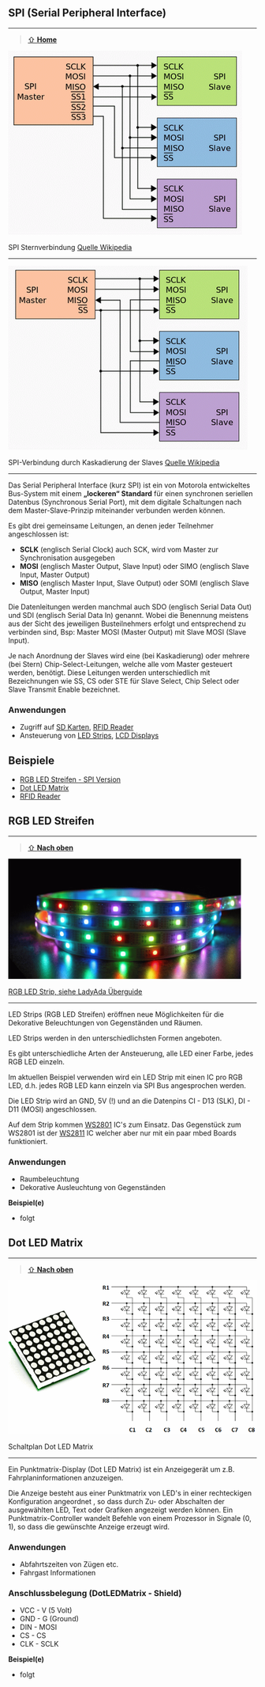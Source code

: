 ## SPI (Serial Peripheral Interface)
***

> [⇧ **Home**](../README.md)

![](https://raw.githubusercontent.com/iotkitv3/intro/main/images/SPI.png)

SPI Sternverbindung [Quelle Wikipedia](http://de.wikipedia.org/wiki/Serial_Peripheral_Interface)

- - -

![](https://raw.githubusercontent.com/iotkitv3/intro/main/images/SPI2.png) 

SPI-Verbindung durch Kaskadierung der Slaves [Quelle Wikipedia](http://de.wikipedia.org/wiki/Serial_Peripheral_Interface) 

- - -

Das Serial Peripheral Interface (kurz SPI) ist ein von Motorola entwickeltes Bus-System mit einem **„lockeren“ Standard** für einen synchronen seriellen Datenbus (Synchronous Serial Port), mit dem digitale Schaltungen nach dem Master-Slave-Prinzip miteinander verbunden werden können.

Es gibt drei gemeinsame Leitungen, an denen jeder Teilnehmer angeschlossen ist:

*   **SCLK** (englisch Serial Clock) auch SCK, wird vom Master zur Synchronisation ausgegeben
*   **MOSI** (englisch Master Output, Slave Input) oder SIMO (englisch Slave Input, Master Output)
*   **MISO** (englisch Master Input, Slave Output) oder SOMI (englisch Slave Output, Master Input)

Die Datenleitungen werden manchmal auch SDO (englisch Serial Data Out) und SDI (englisch Serial Data In) genannt. Wobei die Benennung meistens aus der Sicht des jeweiligen Busteilnehmers erfolgt und entsprechend zu verbinden sind, Bsp: Master MOSI (Master Output) mit Slave MOSI (Slave Input).

Je nach Anordnung der Slaves wird eine (bei Kaskadierung) oder mehrere (bei Stern) Chip-Select-Leitungen, welche alle vom Master gesteuert werden, benötigt. Diese Leitungen werden unterschiedlich mit Bezeichnungen wie SS, CS oder STE für Slave Select, Chip Select oder Slave Transmit Enable bezeichnet.

### Anwendungen 

*   Zugriff auf [SD Karten](http://de.wikipedia.org/wiki/SD-Karte), [RFID Reader](http://de.wikipedia.org/wiki/RFID)
*   Ansteuerung von [LED Strips](https://os.mbed.com/components/Pololu-Addressable-RGB-LED-Strip/), [LCD Displays](http://developer.mbed.org/users/dreschpe/code/SPI_TFT_ILI9341/)

## Beispiele

* [RGB LED Streifen - SPI Version](#rgb-led-streifen)
* [Dot LED Matrix](#dot-led-matrix)
* [RFID Reader](../rfid) 


## RGB LED Streifen
***

> [⇧ **Nach oben**](#beispiele)

![](https://raw.githubusercontent.com/iotkitv3/intro/main/images/actors/LedStrips.png)

[RGB LED Strip, siehe LadyAda Überguide](https://learn.adafruit.com/adafruit-neopixel-uberguide) 

- - -

LED Strips (RGB LED Streifen) eröffnen neue Möglichkeiten für die Dekorative Beleuchtungen von Gegenständen und Räumen.

LED Strips werden in den unterschiedlichsten Formen angeboten.

Es gibt unterschiedliche Arten der Ansteuerung, alle LED einer Farbe, jedes RGB LED einzeln.

Im aktuellen Beispiel verwenden wird ein LED Strip mit einen IC pro RGB LED, d.h. jedes RGB LED kann einzeln via SPI Bus angesprochen werden.

Die LED Strip wird an GND, 5V (!) und an die Datenpins CI - D13 (SLK), DI - D11 (MOSI) angeschlossen.

Auf dem Strip kommen [WS2801](http://www.adafruit.com/datasheets/WS2801.pdf) IC&#039;s zum Einsatz. Das Gegenstück zum WS2801 ist der [WS2811](https://www.adafruit.com/datasheets/WS2811.pdf) IC welcher aber nur mit ein paar mbed Boards funktioniert.

### Anwendungen 

*   Raumbeleuchtung
*   Dekorative Ausleuchtung von Gegenständen

**Beispiel(e)**

* folgt

## Dot LED Matrix
***

> [⇧ **Nach oben**](#beispiele)

![](https://raw.githubusercontent.com/iotkitv3/intro/main/images/actors/DotLEDMatrix.png) 

Schaltplan Dot LED Matrix

- - -

Ein Punktmatrix-Display (Dot LED Matrix) ist ein Anzeigegerät um z.B. Fahrplaninformationen anzuzeigen.

Die Anzeige besteht aus einer Punktmatrix von LED&#039;s in einer rechteckigen Konfiguration angeordnet , so dass durch Zu- oder Abschalten der ausgewählten LED, Text oder Grafiken angezeigt werden können. Ein Punktmatrix-Controller wandelt Befehle von einem Prozessor in Signale (0, 1), so dass die gewünschte Anzeige erzeugt wird.

### Anwendungen 

*   Abfahrtszeiten von Zügen etc.
*   Fahrgast Informationen

### Anschlussbelegung (DotLEDMatrix - Shield) 

*   VCC - V (5 Volt)
*   GND - G (Ground)
*   DIN - MOSI 
*   CS - CS
*   CLK - SCLK 

**Beispiel(e)**

* folgt

